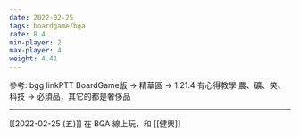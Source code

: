 ```yaml
---
date: 2022-02-25
tags: boardgame/bga
rate: 8.4
min-player: 2
max-player: 4
weight: 4.41
---
```


參考: bgg linkPTT BoardGame版 → 精華區 → 1.21.4 有心得教學
農、礦、笑、科技 → 必須品，其它的都是奢侈品

---

[[2022-02-25 (五)]] 在 BGA 線上玩，和 [[健興]]